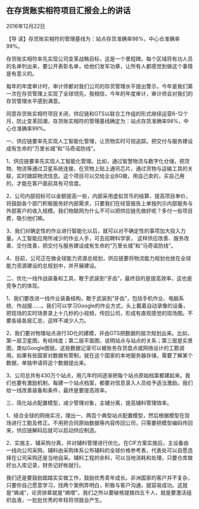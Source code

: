## 在存货账实相符项目汇报会上的讲话

2016年12月22日



【导  读】存货账实相符的管理基线为：站点存货准确率98%，中心仓准确率99%。



存货账实相符率先实现公司变革战略目标，这是一个里程碑。每个区域将有功人员的名单列出来，要公开表彰名单，给他们发军功章，让所有人都感觉到做这个事情是有意义的。

每年的年度审计时，审计师都对我们公司的存货管理水平提出警示，今年是我们第一次在存货管理上实现了全球领先，我相信，今年的年度审计，审计师会对我们的存货管理水平感到满意。

同意存货账实相符项目关闭，供应链和GTS以联合工作组的形式继续运营6-12个月，防止变革回潮，存货账实相符的管理基线确定为：站点存货准确率98%，中心仓准确率99%。

一、供应链要率先实现人工智能化管理，让货物实时可视追踪。把交付与服务建设成有生命的“万里长城”和“马奇诺防线”。

1、供应链要率先实现人工智能化管理。比如，通过智慧物流与数字化仓储，把货物、物流等通过卫星系统连接，在货物上贴上通讯芯片，通过货物与运输工具的关联，实时跟踪物流信息。这个项目可以交给企业BG做，用自己卖的，买自己用的，才能在客户面前具有可信度。

2、公司内部招标可以金额提高一些，内部采用虚拟货币的结算，提高项目单价，将鼓励各个部门积极服务好内部需求，只要我们在经营报告上单独列示内部服务与外部客户的收入规模。我们物联网为什么不可以把供应链先做好呢？多付一些项目费，吸引他们嘛。

3、我们对确定性的作业进行智能化以后，就可以对不确定性的事项加大投入力量。人工智能应用所减少的作业人手，可去招聘科学家， 这样供应改善、服务改善、交付改善，把交付与服务建设成有生命的“万里长城”和“马奇诺防线”。

4、目前，公司正在做全球能力资源总规划，供应链要将物流能力规划也放在全球能力资源建设的总规划中，并开展建设。

二、优化一线作战装备和工具，敢于武装到“牙齿”，最终目的是提高效率，这也是竞争力的体现。

1、我们要改进一线作业装备结构，敢于武装到“牙齿”，包括手机作业、电脑系统、作战服……。我们可以学习Google的作业方式，头上戴着自动录像的设备，把现场的实时场景录上十几秒的小视频，传回公司，形成有直观感觉的现场图。不要各级各层汇总，这样不减少人力。

2、我们要对物理站点进行3D化的建模，并由GTS把数据的层次规划出来。比如，第一层卫星图，有经纬度；第二层平面图，说明站点与站点的关系；第三层是实景图，类似Google图层。这些数据记录可以被账务存货盘点或网络设计的工勘调用。如果有些国家对数据有管制，就在这个国家的本地服务器存储，需要了解某个数据，单独申请将这个数据提出来。

3、公司总共有430万个站点，用几年时间逐渐把每个站点原始档案都建起来。我们也要有激励机制，每建一个站点档案，都要对信息录入人员给予适当激励。我们给一线改善装备和条件，最终是要提高效率。

三、简化站点配置模型，减少管理对象，主辅分离，提高辅料管理效率。

1、结合全球的网络实况，理出一、两百个典型站点配置模型，然后根据模型在现场进行工勘及修正。不用把合同原始数据等内容传回公司，只需要把模型编码传回来，供应链解码后就可以启动供应制造。

2、实施主、辅采购分离，并对辅料管理进行优化。在CIF方案实施后，主设备由一线向公司采购，辅料由采购体系公布辅料的全球价格参考表，代表处可以自愿选择在公司采购还是当地自采。辅料工程的余料，可以当地消耗和处理，只要仓库做好出入库记录，财务记好帐就行。

我们还是要鼓励踏踏实实做工作，鼓励优秀青年成长。非洲国家的客户并不复杂，只要你自己愿意学习，找两个案例弄明白，积极与客户沟通，就容易成功。这就是“熵减”，论资排辈就是“熵增”。我们之所以要破格提拨四五千人，就是要激活组织血液，一批批优秀的年轻将领就会产生。
